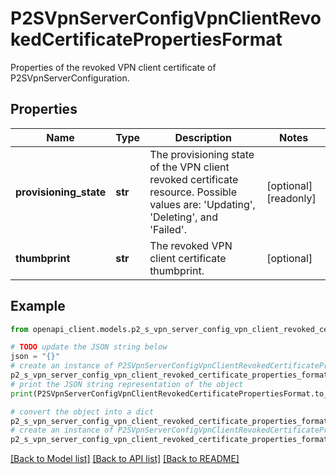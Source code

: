 # P2SVpnServerConfigVpnClientRevokedCertificatePropertiesFormat

Properties of the revoked VPN client certificate of P2SVpnServerConfiguration.

## Properties

Name | Type | Description | Notes
------------ | ------------- | ------------- | -------------
**provisioning_state** | **str** | The provisioning state of the VPN client revoked certificate resource. Possible values are: &#39;Updating&#39;, &#39;Deleting&#39;, and &#39;Failed&#39;. | [optional] [readonly] 
**thumbprint** | **str** | The revoked VPN client certificate thumbprint. | [optional] 

## Example

```python
from openapi_client.models.p2_s_vpn_server_config_vpn_client_revoked_certificate_properties_format import P2SVpnServerConfigVpnClientRevokedCertificatePropertiesFormat

# TODO update the JSON string below
json = "{}"
# create an instance of P2SVpnServerConfigVpnClientRevokedCertificatePropertiesFormat from a JSON string
p2_s_vpn_server_config_vpn_client_revoked_certificate_properties_format_instance = P2SVpnServerConfigVpnClientRevokedCertificatePropertiesFormat.from_json(json)
# print the JSON string representation of the object
print(P2SVpnServerConfigVpnClientRevokedCertificatePropertiesFormat.to_json())

# convert the object into a dict
p2_s_vpn_server_config_vpn_client_revoked_certificate_properties_format_dict = p2_s_vpn_server_config_vpn_client_revoked_certificate_properties_format_instance.to_dict()
# create an instance of P2SVpnServerConfigVpnClientRevokedCertificatePropertiesFormat from a dict
p2_s_vpn_server_config_vpn_client_revoked_certificate_properties_format_from_dict = P2SVpnServerConfigVpnClientRevokedCertificatePropertiesFormat.from_dict(p2_s_vpn_server_config_vpn_client_revoked_certificate_properties_format_dict)
```
[[Back to Model list]](../README.md#documentation-for-models) [[Back to API list]](../README.md#documentation-for-api-endpoints) [[Back to README]](../README.md)


